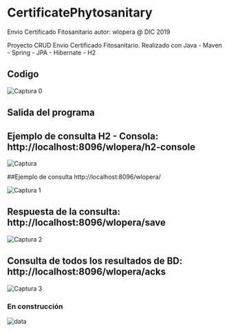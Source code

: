 # CertificatePhytosanitary
Envio Certificado Fitosanitario autor: wlopera      @ DIC 2019

Proyecto CRUD Envio Certificado Fitosanitario. Realizado con Java - Maven - Spring - JPA - Hibernate - H2 

## Codigo

![Captura 0](https://user-images.githubusercontent.com/7141537/70406292-3dfbd500-1a0e-11ea-9b3a-e197ba1cfa85.PNG)

## Salida del programa

## Ejemplo de consulta H2 - Consola: http://localhost:8096/wlopera/h2-console

![Captura](https://user-images.githubusercontent.com/7141537/70406293-3dfbd500-1a0e-11ea-97fb-f00107296e17.PNG)

##Ejemplo de consulta http://localhost:8096/wlopera/

![Captura 1](https://user-images.githubusercontent.com/7141537/70406295-3dfbd500-1a0e-11ea-9e5b-4577e5bc34c1.PNG)

## Respuesta de la consulta: http://localhost:8096/wlopera/save

![Captura 2](https://user-images.githubusercontent.com/7141537/70406294-3dfbd500-1a0e-11ea-9e4e-1060c345421a.PNG)

## Consulta de todos los resultados de BD: http://localhost:8096/wlopera/acks

![Captura 3](https://user-images.githubusercontent.com/7141537/70406291-3dfbd500-1a0e-11ea-9ef6-704712e1f739.PNG)

### En construcción 

![data](https://user-images.githubusercontent.com/7141537/48297627-294fb500-e47b-11e8-9d9c-4b184aefd012.png)
